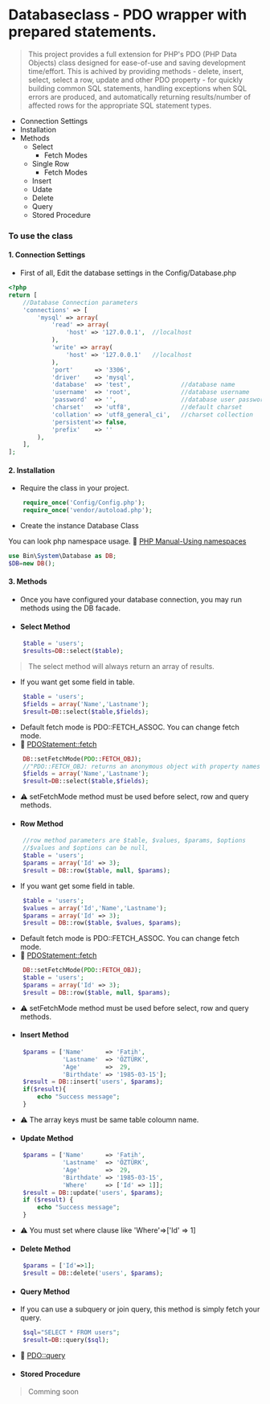 # Databaseclass - PDO wrapper with prepared statements.

> This project provides a full extension for PHP's PDO (PHP Data Objects) class designed 
> for ease-of-use and saving development time/effort. This is achived by providing 
> methods - delete, insert, select, select a row, update and 
> other PDO property - for quickly building common SQL statements, 
> handling exceptions when SQL errors are produced, 
> and automatically returning results/number 
> of affected rows for the appropriate SQL statement types.
- Connection Settings
- Installation
- Methods
    - Select
        - Fetch Modes 
    - Single Row
        - Fetch Modes 
    - Insert
    - Udate
    - Delete
    - Query
    - Stored Procedure

### To use the class

#### 1. Connection Settings
- First of all, Edit the database settings in the Config/Database.php
```php
<?php
return [
    //Database Connection parameters
    'connections' => [
        'mysql' => array(
            'read' => array(
                'host' => '127.0.0.1',  //localhost
            ),
            'write' => array(
                'host' => '127.0.0.1'   //localhost
            ),
            'port'      => '3306',
            'driver'    => 'mysql',
            'database'  => 'test',              //database name
            'username'  => 'root',              //database username
            'password'  => '',                  //database user password
            'charset'   => 'utf8',              //default charset
            'collation' => 'utf8_general_ci',   //charset collection
            'persistent'=> false,
            'prefix'    => ''
        ),
    ],
];
```
#### 2. Installation
- Require the class in your project. 
```php
    require_once('Config/Config.php');
    require_once('vendor/autoload.php');
```

- Create the instance Database Class

 You can look php namespace usage. :link: [PHP Manual-Using namespaces](http://php.net/manual/en/language.namespaces.basics.php)
```php
use Bin\System\Database as DB;
$DB=new DB();
```
#### 3. Methods
- Once you have configured your database connection, you may run methods using the DB facade.

- #### Select Method
```php
    $table = 'users';
    $results=DB::select($table);
```
> The select method will always return an array of results.

- If you want get some field in table.
```php
    $table = 'users';
    $fields = array('Name','Lastname');
    $result=DB::select($table,$fields);
```
- Default fetch mode is PDO::FETCH_ASSOC. You can change fetch mode. 
- :link: [PDOStatement::fetch](http://php.net/manual/en/pdostatement.fetch.php)
```php
    DB::setFetchMode(PDO::FETCH_OBJ);
    //"PDO::FETCH_OBJ: returns an anonymous object with property names that correspond to the column names returned in your result set"
    $fields = array('Name','Lastname');
    $result=DB::select($table,$fields);
```

- :warning: setFetchMode method must be used before select, row and query methods.

- #### Row Method
```php
    //row method parameters are $table, $values, $params, $options
    //$values and $options can be null, 
    $table = 'users';
    $params = array('Id' => 3);
    $result = DB::row($table, null, $params);
```
- If you want get some field in table.
```php
    $table = 'users';
    $values = array('Id','Name','Lastname');
    $params = array('Id' => 3);
    $result = DB::row($table, $values, $params);
```
- Default fetch mode is PDO::FETCH_ASSOC. You can change fetch mode. 
- :link: [PDOStatement::fetch](http://php.net/manual/en/pdostatement.fetch.php)
```php
    DB::setFetchMode(PDO::FETCH_OBJ);
    $table = 'users';
    $params = array('Id' => 3);
    $result = DB::row($table, null, $params);
```
- :warning: setFetchMode method must be used before select, row and query methods.

- #### Insert Method
```php
    $params = ['Name'      => 'Fatih',
               'Lastname'  => 'ÖZTÜRK',
               'Age'       =>  29,
               'Birthdate' => '1985-03-15'];
    $result = DB::insert('users', $params);
    if($result){
        echo "Success message";
    }
```
- :warning: The array keys must be same table coloumn name.

- #### Update Method
```php
    $params = ['Name'      => 'Fatih',
               'Lastname'  => 'ÖZTÜRK',
               'Age'       =>  29,
               'Birthdate' => '1985-03-15',
               'Where'     => ['Id' => 1]];
    $result = DB::update('users', $params);
    if ($result) {
        echo "Success message";
    }
```

- :warning: You must set where clause like 'Where'=>['Id' => 1]

- #### Delete Method
```php
    $params = ['Id'=>1];
    $result = DB::delete('users', $params);
```

- #### Query Method

- If you can use a subquery or join query, this method is simply fetch your query.
```php
    $sql="SELECT * FROM users";
    $result=DB::query($sql);
```
- :link: [PDO::query](http://php.net/manual/en/pdo.query.php)

- #### Stored Procedure 

> Comming soon


